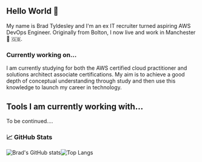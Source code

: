 ## Hello World 👋
My name is Brad Tyldesley and I'm an ex IT recruiter turned aspiring AWS DevOps Engineer. Originally from Bolton, I now live and work in Manchester 🏴󠁧󠁢󠁥󠁮󠁧󠁿 🇬🇧.

### Currently working on...
I am currently studying for both the AWS certified cloud practitioner and solutions architect associate certifications. My aim is to achieve a good depth of conceptual understanding through study and then use this knowledge to launch my career in technology.

## Tools I am currently working with...
To be continued....

### 📈 GitHub Stats

![Brad's GitHub stats](https://github-readme-stats.vercel.app/api?username=btyldesley3&theme=dark&show_icons=true)![Top Langs](https://github-readme-stats.vercel.app/api/top-langs/?username=btyldesley3&theme=dark) 
